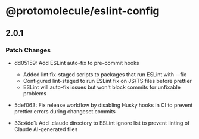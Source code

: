 # @protomolecule/eslint-config

## 2.0.1

### Patch Changes

- dd05159: Add ESLint auto-fix to pre-commit hooks

  - Added lint:fix-staged scripts to packages that run ESLint with --fix
  - Configured lint-staged to run ESLint fix on JS/TS files before prettier
  - ESLint will auto-fix issues but won't block commits for unfixable problems

- 5def063: Fix release workflow by disabling Husky hooks in CI to prevent prettier errors during changeset commits
- 33c4dd1: Add .claude directory to ESLint ignore list to prevent linting of Claude AI-generated files
